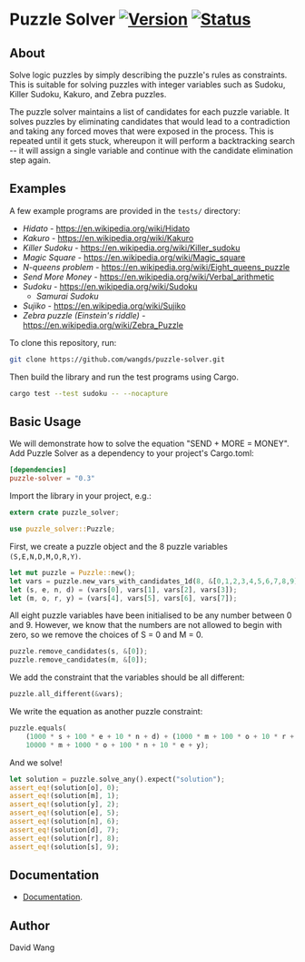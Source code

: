 
Puzzle Solver [![Version][version-img]][version-url] [![Status][travis-ci-img]][travis-ci-url]
=============


About
-----

Solve logic puzzles by simply describing the puzzle's rules as
constraints.  This is suitable for solving puzzles with integer
variables such as Sudoku, Killer Sudoku, Kakuro, and Zebra puzzles.

The puzzle solver maintains a list of candidates for each puzzle
variable.  It solves puzzles by eliminating candidates that would lead
to a contradiction and taking any forced moves that were exposed in
the process.  This is repeated until it gets stuck, whereupon it will
perform a backtracking search -- it will assign a single variable and
continue with the candidate elimination step again.


Examples
--------

A few example programs are provided in the `tests/` directory:

* _Hidato_ - https://en.wikipedia.org/wiki/Hidato
* _Kakuro_ - https://en.wikipedia.org/wiki/Kakuro
* _Killer Sudoku_ - https://en.wikipedia.org/wiki/Killer_sudoku
* _Magic Square_ - https://en.wikipedia.org/wiki/Magic_square
* _N-queens problem_ - https://en.wikipedia.org/wiki/Eight_queens_puzzle
* _Send More Money_ - https://en.wikipedia.org/wiki/Verbal_arithmetic
* _Sudoku_ - https://en.wikipedia.org/wiki/Sudoku
  * _Samurai Sudoku_
* _Sujiko_ - https://en.wikipedia.org/wiki/Sujiko
* _Zebra puzzle (Einstein's riddle)_ - https://en.wikipedia.org/wiki/Zebra_Puzzle

To clone this repository, run:

```sh
git clone https://github.com/wangds/puzzle-solver.git
```

Then build the library and run the test programs using Cargo.

```sh
cargo test --test sudoku -- --nocapture
```


Basic Usage
-----------

We will demonstrate how to solve the equation "SEND + MORE = MONEY".
Add Puzzle Solver as a dependency to your project's Cargo.toml:

```toml
[dependencies]
puzzle-solver = "0.3"
```

Import the library in your project, e.g.:

```rust
extern crate puzzle_solver;

use puzzle_solver::Puzzle;
```

First, we create a puzzle object and the 8 puzzle variables
`(S,E,N,D,M,O,R,Y)`.

```rust
let mut puzzle = Puzzle::new();
let vars = puzzle.new_vars_with_candidates_1d(8, &[0,1,2,3,4,5,6,7,8,9]);
let (s, e, n, d) = (vars[0], vars[1], vars[2], vars[3]);
let (m, o, r, y) = (vars[4], vars[5], vars[6], vars[7]);
```

All eight puzzle variables have been initialised to be any number
between 0 and 9.  However, we know that the numbers are not allowed to
begin with zero, so we remove the choices of S = 0 and M = 0.

```rust
puzzle.remove_candidates(s, &[0]);
puzzle.remove_candidates(m, &[0]);
```

We add the constraint that the variables should be all different:

```rust
puzzle.all_different(&vars);
```

We write the equation as another puzzle constraint:

```rust
puzzle.equals(
    (1000 * s + 100 * e + 10 * n + d) + (1000 * m + 100 * o + 10 * r + e),
    10000 * m + 1000 * o + 100 * n + 10 * e + y);
```

And we solve!

```rust
let solution = puzzle.solve_any().expect("solution");
assert_eq!(solution[o], 0);
assert_eq!(solution[m], 1);
assert_eq!(solution[y], 2);
assert_eq!(solution[e], 5);
assert_eq!(solution[n], 6);
assert_eq!(solution[d], 7);
assert_eq!(solution[r], 8);
assert_eq!(solution[s], 9);
```


Documentation
-------------

* [Documentation][documentation].


Author
------

David Wang


[documentation]: https://docs.rs/puzzle-solver/
[travis-ci-img]: https://travis-ci.org/wangds/puzzle-solver.svg?branch=master
[travis-ci-url]: https://travis-ci.org/wangds/puzzle-solver
[version-img]: https://img.shields.io/crates/v/puzzle-solver.svg
[version-url]: https://crates.io/crates/puzzle-solver
